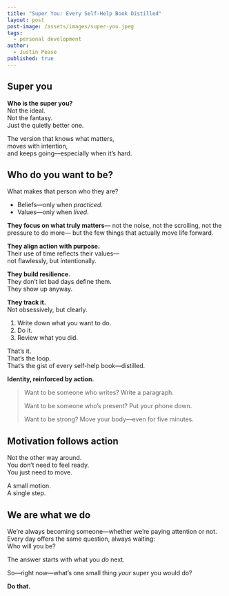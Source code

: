 ```yaml
---
title: "Super You: Every Self-Help Book Distilled"
layout: post
post-image: /assets/images/super-you.jpeg
tags:
  - personal development
author:
  - Justin Pease
published: true
---
```


## Super you

**Who is the super you?**  
Not the ideal.  
Not the fantasy.  
Just the quietly better one.

The version that knows what matters,  
moves with intention,  
and keeps going—especially when it’s hard.

## Who do you want to be?

What makes that person who they are?

- Beliefs—only when _practiced_.
- Values—only when _lived_.

**They focus on what truly matters**—
not the noise, not the scrolling,
not the pressure to do more—
but the few things that actually move life forward.

**They align action with purpose.**  
Their use of time reflects their values—  
not flawlessly, but intentionally.

**They build resilience.**  
They don’t let bad days define them.  
They show up anyway.

**They track it.**  
Not obsessively, but clearly.

1. Write down what you want to do.
2. Do it.
3. Review what you did.

That’s it.  
That’s the loop.  
That’s the gist of every self-help book—distilled.

**Identity, reinforced by action.**

> Want to be someone who writes?
> Write a paragraph.
>
> Want to be someone who’s present?
> Put your phone down.
>
> Want to be strong?
> Move your body—even for five minutes.

## Motivation follows action

Not the other way around.  
You don’t need to feel ready.  
You just need to move.

A small motion.  
A single step.

## We are what we do

We’re always becoming someone—whether we’re paying attention or not.  
Every day offers the same question, always waiting:  
Who will you be?

The answer starts with what you _do_ next.

So—right now—what’s one small thing
_your_ super you would do?

**Do that.**

